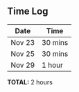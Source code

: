 ## Time Log

| Date   | Time    |
| ------ | ------- |
| Nov 23 | 30 mins |
| Nov 25 | 30 mins |
| Nov 29 | 1 hour  |

**TOTAL:** 2 hours
